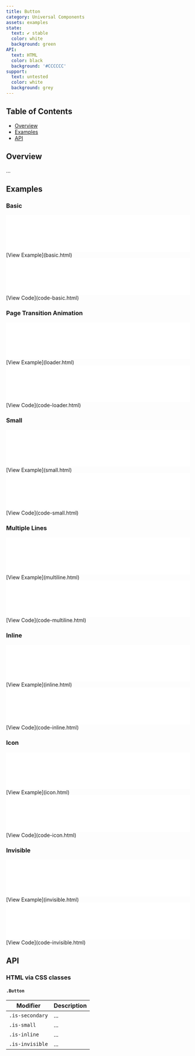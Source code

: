 ```yaml
---
title: Button
category: Universal Components
assets: examples
state:
  text: ✔ stable
  color: white
  background: green
API:
  text: HTML
  color: black
  background: '#CCCCCC'
support:
  text: untested
  color: white
  background: grey
---
```


## Table of Contents
- [Overview](#overview)
- [Examples](#examples)
- [API](#api)

## Overview

...

## Examples

### Basic
<iframe width="100%" height="100" src="basic.html" frameborder="0" allowfullscreen></iframe>
[View Example](basic.html)

<iframe width="100%" height="100" src="code-basic.html" frameborder="0" allowfullscreen></iframe>
[View Code](code-basic.html)

### Page Transition Animation
<iframe width="100%" height="100" src="loader.html" frameborder="0" allowfullscreen></iframe>
[View Example](loader.html)

<iframe width="100%" height="100" src="code-loader.html" frameborder="0" allowfullscreen></iframe>
[View Code](code-loader.html)

### Small
<iframe width="100%" height="100" src="small.html" frameborder="0" allowfullscreen></iframe>
[View Example](small.html)

<iframe width="100%" height="100" src="code-small.html" frameborder="0" allowfullscreen></iframe>
[View Code](code-small.html)

### Multiple Lines
<iframe width="100%" height="100" src="multiline.html" frameborder="0" allowfullscreen></iframe>
[View Example](multiline.html)

<iframe width="100%" height="100" src="code-multiline.html" frameborder="0" allowfullscreen></iframe>
[View Code](code-multiline.html)

### Inline
<iframe width="100%" height="100" src="inline.html" frameborder="0" allowfullscreen></iframe>
[View Example](inline.html)

<iframe width="100%" height="100" src="code-inline.html" frameborder="0" allowfullscreen></iframe>
[View Code](code-inline.html)

### Icon
<iframe width="100%" height="100" src="icon.html" frameborder="0" allowfullscreen></iframe>
[View Example](icon.html)

<iframe width="100%" height="100" src="code-icon.html" frameborder="0" allowfullscreen></iframe>
[View Code](code-icon.html)

### Invisible
<iframe width="100%" height="100" src="invisible.html" frameborder="0" allowfullscreen></iframe>
[View Example](invisible.html)

<iframe width="100%" height="100" src="code-invisible.html" frameborder="0" allowfullscreen></iframe>
[View Code](code-invisible.html)

## API

### HTML via CSS classes

#### `.Button`
| Modifier | Description |
|---|---|
| `.is-secondary` | ... |
| `.is-small` | ... |
| `.is-inline` | ... |
| `.is-invisible` | ... |